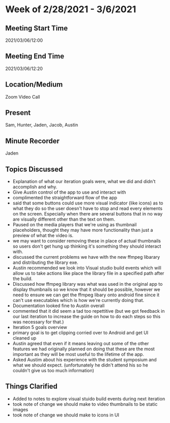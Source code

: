 # Week of 2/28/2021 - 3/6/2021

## Meeting Start Time
2021/03/06/12:00

## Meeting End Time
2021/03/06/12:20

## Location/Medium
Zoom Video Call

## Present
Sam, Hunter, Jaden, Jacob, Austin

## Minute Recorder
Jaden


## Topics Discussed
- Explanation of what our iteration goals were, what we did and didn't accomplish and why.
- Give Austin control of the app to use and interact with
 - complimented the straightforward flow of the app
 - said that some buttons could use more visual indicator (like icons) as to what they do so the user doesn't have to stop and read every elements on the screen. Especially when there are several buttons that in no way are visually different other than the text on them.
 - Paused on the media players that we're using as thumbnail placeholders, thought they may have more functionality than just a preview of what the video is.
  - we may want to consider removing these in place of actual thumbnails so users don't get hung up thinking it's something they should interact with.
- discussed the current problems we have with the new ffmpeg libarary and distributing the library exe.
 - Austin recommended we look into Visual studio build events which will allow us to take actions like place the library file in a specified path after the build.
- Discussed how ffmpeg library was what was used in the original app to display thumbnails so we know that it should be possible, however we need to ensure we can get the ffmpeg libary onto android fine since it can't use executables which is how we're currently doing that.
- Documentation looked fine to Austin overall
 - commented that it did seem a tad too repettitive (but we got feedback in our last iteration to increase the guide on how to do each steps so this was necessary for that.)
- Iteration 5 goals overview
 - primary goal is to get clipping corried over to Android and get UI cleaned up
 - Austin agreed that even if it means leaving out some of the other features we had originally planned on doing that these are the most important as they will be most useful to the lifetime of the app.
 - Asked Austim about his experience with the student symposium and what we should expect. (unfortunately he didn't attend his so he couldn't give us too much information)

## Things Clarified
- Added to notes to explore visual stuido build events during next iteration 
- took note of change we should make to video thumbnails to be static images
- took note of change we should make to icons in UI



